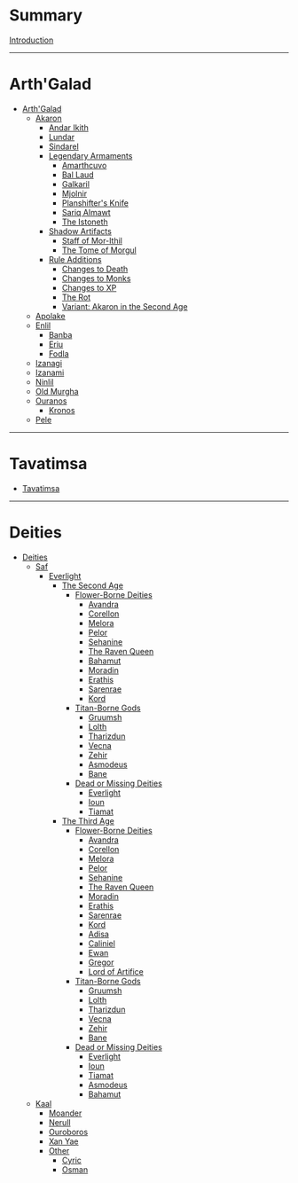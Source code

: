 # Summary

[Introduction](./Introduction.md)

---

# Arth'Galad

- [Arth'Galad](./Arth'Galad/Arth'Galad.md)
    - [Akaron](./Arth'Galad/Akaron.md)
        - [Andar Ikith](<./Arth'Galad/Akaron/Andar Ikith/Andar Ikith.md>)
        - [Lundar](./Arth'Galad/Akaron/Lundar/Lundar.md)
        - [Sindarel](./Arth'Galad/Akaron/Sindarel/Sindarel.md)
        - [Legendary Armaments](<./Arth'Galad/Akaron/Legendary Armaments/Legendary Armaments.md>)
            - [Amarthcuvo](<./Arth'Galad/Akaron/Legendary Armaments/Amarthcuvo.md>)
            - [Bal Laud](<Arth'Galad/Akaron/Legendary Armaments/Bal Laud.md>)
            - [Galkaril](<./Arth'Galad/Akaron/Legendary Armaments/Galkaril.md>)
            - [Mjolnir](<./Arth'Galad/Akaron/Legendary Armaments/Mjolnir.md>)
            - [Planshifter's Knife](<./Arth'Galad/Akaron/Legendary Armaments/Planshifter's Knife.md>)
            - [Sariq Almawt](<./Arth'Galad/Akaron/Legendary Armaments/Sariq Almawt.md>)
            - [The Istoneth](<./Arth'Galad/Akaron/Legendary Armaments/The Istoneth.md>)
        - [Shadow Artifacts]()
            - [Staff of Mor-Ithil](<./Arth'Galad/Akaron/Shadow Artifacts/Staff of Mor-Ithil.md>)
            - [The Tome of Morgul](<./Arth'Galad/Akaron/Shadow Artifacts/The Tome of Morgul.md>)
        - [Rule Additions]()
            - [Changes to Death](<./Arth'Galad/Akaron/Rule Additions/Changes to Death.md>)
            - [Changes to Monks](<./Arth'Galad/Akaron/Rule Additions/Changes to Monks.md>)
            - [Changes to XP](<./Arth'Galad/Akaron/Rule Additions/Changes to XP.md>)
            - [The Rot](<./Arth'Galad/Akaron/Rule Additions/The Rot.md>)
            - [Variant: Akaron in the Second Age](<./Arth'Galad/Akaron/Rule Additions/Variant: Akaron in the Second Age.md>)
    - [Apolake]()
    - [Enlil]()
        - [Banba](./Arth'Galad/Enlil/Banba/Banba.md)
        - [Eriu](./Arth'Galad/Enlil/Eriu/Eriu.md)
        - [Fodla](./Arth'Galad/Enlil/Fodla/Fodla.md)
    - [Izanagi]()
    - [Izanami](./Arth'Galad/Izanami/Izanami.md)
    - [Ninlil]()
    - [Old Murgha](<./Arth'Galad/Old Murgha/Old Murgha.md>)
    - [Ouranos]()
        - [Kronos](./Arth'Galad/Ouranos/Kronos/Kronos.md)
    - [Pele]()

---

# Tavatimsa

- [Tavatimsa](./Tavatimsa/Tavatimsa.md)

---

# Deities

- [Deities]()
    - [Saf]()
        - [Everlight]()
            - [The Second Age]()
                - [Flower-Borne Deities]()
                    - [Avandra](<./Deities/Saf/Everlight/Second Age/Flower-Borne Deities/Avandra/Avandra.md>)
                    - [Corellon](<./Deities/Saf/Everlight/Second Age/Flower-Borne Deities/Corellon/Corellon.md>)
                    - [Melora](<./Deities/Saf/Everlight/Second Age/Flower-Borne Deities/Melora/Melora.md>)
                    - [Pelor](<./Deities/Saf/Everlight/Second Age/Flower-Borne Deities/Pelor/Pelor.md>)
                    - [Sehanine](<./Deities/Saf/Everlight/Second Age/Flower-Borne Deities/Sehanine/Sehanine.md>)
                    - [The Raven Queen](<./Deities/Saf/Everlight/Second Age/Flower-Borne Deities/The Raven Queen/The Raven Queen.md>)
                    - [Bahamut](<./Deities/Saf/Everlight/Second Age/Flower-Borne Deities/Bahamut/Bahamut.md>)
                    - [Moradin](<./Deities/Saf/Everlight/Second Age/Flower-Borne Deities/Moradin/Moradin.md>)
                    - [Erathis](<./Deities/Saf/Everlight/Second Age/Flower-Borne Deities/Erathis/Erathis.md>)
                    - [Sarenrae](<./Deities/Saf/Everlight/Second Age/Flower-Borne Deities/Sarenrae/Sarenrae.md>)
                    - [Kord](<./Deities/Saf/Everlight/Second Age/Flower-Borne Deities/Kord/Kord.md>)
                - [Titan-Borne Gods]()
                    - [Gruumsh](<./Deities/Saf/Everlight/Second Age/Titan-Borne Gods/Gruumsh/Gruumsh.md>)
                    - [Lolth](<./Deities/Saf/Everlight/Second Age/Titan-Borne Gods/Lolth/Lolth.md>)
                    - [Tharizdun](<./Deities/Saf/Everlight/Second Age/Titan-Borne Gods/Tharizdun/Tharizdun.md>)
                    - [Vecna](<./Deities/Saf/Everlight/Second Age/Titan-Borne Gods/Vecna/Vecna.md>)
                    - [Zehir](<./Deities/Saf/Everlight/Second Age/Titan-Borne Gods/Zehir/Zehir.md>)
                    - [Asmodeus](<./Deities/Saf/Everlight/Second Age/Titan-Borne Gods/Asmodeus/Asmodeus.md>)
                    - [Bane](<./Deities/Saf/Everlight/Second Age/Titan-Borne Gods/Bane/Bane.md>)
                - [Dead or Missing Deities]()
                    - [Everlight](<./Deities/Saf/Everlight/Second Age/Dead or Missing Deities/Everlight/Everlight.md>)
                    - [Ioun](<./Deities/Saf/Everlight/Second Age/Dead or Missing Deities/Ioun/Ioun.md>)
                    - [Tiamat](<./Deities/Saf/Everlight/Second Age/Dead or Missing Deities/Tiamat/Tiamat.md>)
            - [The Third Age]()
                - [Flower-Borne Deities]()
                    - [Avandra](<./Deities/Saf/Everlight/Third Age/Flower-Borne Deities/Avandra/Avandra.md>)
                    - [Corellon](<./Deities/Saf/Everlight/Third Age/Flower-Borne Deities/Corellon/Corellon.md>)
                    - [Melora](<./Deities/Saf/Everlight/Third Age/Flower-Borne Deities/Melora/Melora.md>)
                    - [Pelor](<./Deities/Saf/Everlight/Third Age/Flower-Borne Deities/Pelor/Pelor.md>)
                    - [Sehanine](<./Deities/Saf/Everlight/Third Age/Flower-Borne Deities/Sehanine/Sehanine.md>)
                    - [The Raven Queen](<./Deities/Saf/Everlight/Third Age/Flower-Borne Deities/The Raven Queen/The Raven Queen.md>)
                    - [Moradin](<./Deities/Saf/Everlight/Third Age/Flower-Borne Deities/Moradin/Moradin.md>)
                    - [Erathis](<./Deities/Saf/Everlight/Third Age/Flower-Borne Deities/Erathis/Erathis.md>)
                    - [Sarenrae](<./Deities/Saf/Everlight/Third Age/Flower-Borne Deities/Sarenrae/Sarenrae.md>)
                    - [Kord](<./Deities/Saf/Everlight/Third Age/Flower-Borne Deities/Kord/Kord.md>)
                    - [Adisa](<./Deities/Saf/Everlight/Third Age/Flower-Borne Deities/Adisa/Adisa.md>)
                    - [Caliniel](<./Deities/Saf/Everlight/Third Age/Flower-Borne Deities/Caliniel/Caliniel.md>)
                    - [Ewan](<./Deities/Saf/Everlight/Third Age/Flower-Borne Deities/Ewan/Ewan.md>)
                    - [Gregor](<./Deities/Saf/Everlight/Third Age/Flower-Borne Deities/Gregor/Gregor.md>)
                    - [Lord of Artifice](<./Deities/Saf/Everlight/Third Age/Flower-Borne Deities/Lord of Artifice/Lord of Artifice.md>)
                - [Titan-Borne Gods]()
                    - [Gruumsh](<./Deities/Saf/Everlight/Third Age/Titan-Borne Gods/Gruumsh/Gruumsh.md>)
                    - [Lolth](<./Deities/Saf/Everlight/Third Age/Titan-Borne Gods/Lolth/Lolth.md>)
                    - [Tharizdun](<./Deities/Saf/Everlight/Third Age/Titan-Borne Gods/Tharizdun/Tharizdun.md>)
                    - [Vecna](<./Deities/Saf/Everlight/Third Age/Titan-Borne Gods/Vecna/Vecna.md>)
                    - [Zehir](<./Deities/Saf/Everlight/Third Age/Titan-Borne Gods/Zehir/Zehir.md>)
                    - [Bane](<./Deities/Saf/Everlight/Third Age/Titan-Borne Gods/Bane/Bane.md>)
                - [Dead or Missing Deities]()
                    - [Everlight](<./Deities/Saf/Everlight/Third Age/Dead or Missing Deities/Everlight/Everlight.md>)
                    - [Ioun](<./Deities/Saf/Everlight/Third Age/Dead or Missing Deities/Ioun/Ioun.md>)
                    - [Tiamat](<./Deities/Saf/Everlight/Third Age/Dead or Missing Deities/Tiamat/Tiamat.md>)
                    - [Asmodeus](<./Deities/Saf/Everlight/Third Age/Dead or Missing Deities/Asmodeus/Asmodeus.md>)
                    - [Bahamut](<./Deities/Saf/Everlight/Third Age/Dead or Missing Deities/Bahamut/Bahamut.md>)
    - [Kaal]()
        - [Moander](./Deities/Kaal/Moander/Moander.md)
        - [Nerull](./Deities/Kaal/Nerull/Nerull.md)
        - [Ouroboros](./Deities/Kaal/Ouroboros/Ouroboros.md)
        - [Xan Yae](<./Deities/Kaal/Xan Yae/Xan Yae.md>)
        - [Other]()
            - [Cyric](./Deities/Kaal/Other/Cyric/Cyric.md)
            - [Osman](./Deities/Kaal/Other/Osman/Osman.md)



